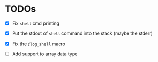 # TODOs

- [X] Fix `shell` cmd printing
- [X] Put the stdout of `shell` command into the stack (maybe the stderr)
- [X] Fix the `@log_shell` macro

- [ ] Add support to array data type
